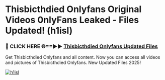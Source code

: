 # Thisbicthdied Onlyfans Original Videos 0nlyFans Leaked - Files Updated! (h1isl)

<h3>🔴 CLICK HERE 🌐==►► <a href="https://tinyurl.com/ehrbuxhb" rel="nofollow">Thisbicthdied Onlyfans Updated Files</a></h3>

Get Thisbicthdied Onlyfans and all content. Now you can access all videos and pictures of Thisbicthdied Onlyfans. New Updated Files 2025!

[![h1isl](https://i.imgur.com/lVYEuWS.gif)](https://tinyurl.com/ehrbuxhb)
